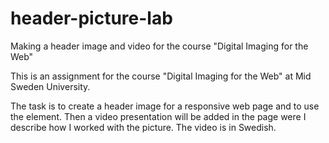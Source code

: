 # header-picture-lab
Making a header image and video for the course "Digital Imaging for the Web"

This is an assignment for the course "Digital Imaging for the Web" at Mid Sweden University.

The task is to create a header image for a responsive web page and to use the <picture> element. Then a video presentation will be added in the page were I describe
  how I worked with the picture. The video is in Swedish.
